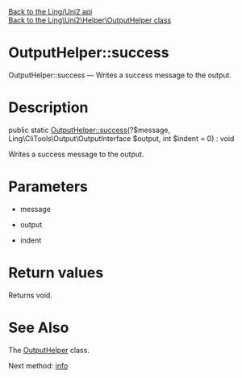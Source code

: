 [Back to the Ling/Uni2 api](https://github.com/lingtalfi/Uni2/blob/master/doc/api/Ling/Uni2.md)<br>
[Back to the Ling\Uni2\Helper\OutputHelper class](https://github.com/lingtalfi/Uni2/blob/master/doc/api/Ling/Uni2/Helper/OutputHelper.md)


OutputHelper::success
================



OutputHelper::success — Writes a success message to the output.




Description
================


public static [OutputHelper::success](https://github.com/lingtalfi/Uni2/blob/master/doc/api/Ling/Uni2/Helper/OutputHelper/success.md)(?$message, Ling\CliTools\Output\OutputInterface $output, int $indent = 0) : void




Writes a success message to the output.




Parameters
================


- message

    

- output

    

- indent

    


Return values
================

Returns void.








See Also
================

The [OutputHelper](https://github.com/lingtalfi/Uni2/blob/master/doc/api/Ling/Uni2/Helper/OutputHelper.md) class.

Next method: [info](https://github.com/lingtalfi/Uni2/blob/master/doc/api/Ling/Uni2/Helper/OutputHelper/info.md)<br>

